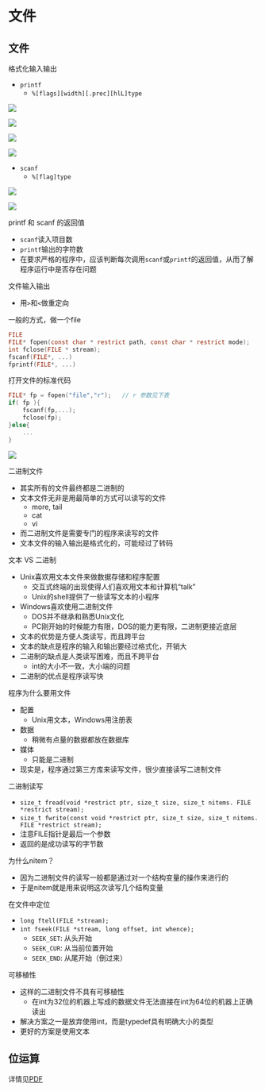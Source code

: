 <!--
 * @Date: 2020-07-20 14:52:43
 * @Author: Dai Zhechen
 * @Github: https://github.com/zhechendai
 * @LastEditTime: 2020-07-20 16:52:37
 * @Copyright ©️ 2020 Dai Zhechen. All Rights Reserved.
--> 


文件
====

文件
----

格式化输入输出

* `printf`
  * `%[flags][width][.prec][hlL]type`

![](https://gitbook-daizhechen.oss-cn-hangzhou.aliyuncs.com/notesstack/2.53.55.png)

![](https://gitbook-daizhechen.oss-cn-hangzhou.aliyuncs.com/notesstack/2.57.12.png)

![](https://gitbook-daizhechen.oss-cn-hangzhou.aliyuncs.com/notesstack/2.57.26.png)

![](https://gitbook-daizhechen.oss-cn-hangzhou.aliyuncs.com/notesstack/2.58.55.png)

* `scanf`
  * `%[flag]type`

![](https://gitbook-daizhechen.oss-cn-hangzhou.aliyuncs.com/notesstack/3.04.33.png)

![](https://gitbook-daizhechen.oss-cn-hangzhou.aliyuncs.com/notesstack/3.06.30.png)

printf 和 scanf 的返回值
* `scanf`读入项目数
* `printf`输出的字符数
* 在要求严格的程序中，应该判断每次调用`scanf`或`printf`的返回值，从而了解程序运行中是否存在问题

文件输入输出
* 用`>`和`<`做重定向

一般的方式，做一个file

```c
FILE
FILE* fopen(const char * restrict path, const char * restrict mode);
int fclose(FILE * stream);
fscanf(FILE*, ...)
fprintf(FILE*, ...)
```

打开文件的标准代码
```c
FILE* fp = fopen("file","r");   // r 参数见下表
if( fp ){
    fscanf(fp,...);
    fclose(fp);
}else{
    ...
}
```

![](https://gitbook-daizhechen.oss-cn-hangzhou.aliyuncs.com/notesstack/3.36.57.png)


二进制文件
* 其实所有的文件最终都是二进制的
* 文本文件无非是用最简单的方式可以读写的文件
  * more, tail
  * cat
  * vi
* 而二进制文件是需要专门的程序来读写的文件
* 文本文件的输入输出是格式化的，可能经过了转码

文本 VS 二进制
* Unix喜欢用文本文件来做数据存储和程序配置
  * 交互式终端的出现使得人们喜欢用文本和计算机“talk”
  * Unix的shell提供了一些读写文本的小程序
* Windows喜欢使用二进制文件
  * DOS并不继承和熟悉Unix文化
  * PC刚开始的时候能力有限，DOS的能力更有限，二进制更接近底层
* 文本的优势是方便人类读写，而且跨平台
* 文本的缺点是程序的输入和输出要经过格式化，开销大
* 二进制的缺点是人类读写困难，而且不跨平台
  * int的大小不一致，大小端的问题
* 二进制的优点是程序读写快

程序为什么要用文件
* 配置
  * Unix用文本，Windows用注册表
* 数据
  * 稍微有点量的数据都放在数据库
* 媒体
  * 只能是二进制
* 现实是，程序通过第三方库来读写文件，很少直接读写二进制文件

二进制读写
* `size_t fread(void *restrict ptr, size_t size, size_t nitems. FILE *restrict stream);`
* `size_t fwrite(const void *restrict ptr, size_t size, size_t nitems. FILE *restrict stream);`
* 注意FILE指针是最后一个参数
* 返回的是成功读写的字节数

为什么nitem？
* 因为二进制文件的读写一般都是通过对一个结构变量的操作来进行的
* 于是nitem就是用来说明这次读写几个结构变量

在文件中定位
* `long ftell(FILE *stream);`
* `int fseek(FILE *stream, long offset, int whence);`
  * `SEEK_SET`: 从头开始
  * `SEEK_CUR`: 从当前位置开始
  * `SEEK_END`: 从尾开始（倒过来）

可移植性
* 这样的二进制文件不具有可移植性
  * 在int为32位的机器上写成的数据文件无法直接在int为64位的机器上正确读出
* 解决方案之一是放弃使用int，而是typedef具有明确大小的类型
* 更好的方案是使用文本


位运算
----

详情见[PDF](15.2.pdf)